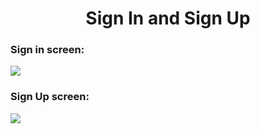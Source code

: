 <h1 align="center">Sign In and Sign Up</h1>

<h3>Sign in screen:</h3>
<img src="https://i.imgur.com/XWmiw7n.png">

<h3>Sign Up screen:</h3>
<img src="https://i.imgur.com/pdxw3AI.png">
